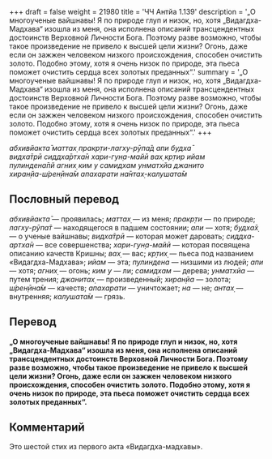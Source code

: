 +++
draft = false
weight = 21980
title = 'ЧЧ Антйа 1.139'
description = '„О многоученые вайшнавы! Я по природе глуп и низок, но, хотя „Видагдха-Мадхава“ изошла из меня, она исполнена описаний трансцендентных достоинств Верховной Личности Бога. Поэтому разве возможно, чтобы такое произведение не привело к высшей цели жизни? Огонь, даже если он зажжен человеком низкого происхождения, способен очистить золото. Подобно этому, хотя я очень низок по природе, эта пьеса поможет очистить сердца всех золотых преданных“.'
summary = '„О многоученые вайшнавы! Я по природе глуп и низок, но, хотя „Видагдха-Мадхава“ изошла из меня, она исполнена описаний трансцендентных достоинств Верховной Личности Бога. Поэтому разве возможно, чтобы такое произведение не привело к высшей цели жизни? Огонь, даже если он зажжен человеком низкого происхождения, способен очистить золото. Подобно этому, хотя я очень низок по природе, эта пьеса поможет очистить сердца всех золотых преданных“.'
+++

_абхивйакта̄ маттах̣ пракр̣ти-лагху-рӯпа̄д апи будха̄  
видха̄трӣ сиддха̄ртха̄н хари-гун̣а-майӣ вах̣ кр̣тир ийам  
пулиндена̄пй агних̣ ким у самидхам унматхйа джанито  
хиран̣йа-ш́рен̣ӣна̄м апахарати на̄нтах̣-калушата̄м_

## Пословный перевод

_абхивйакта̄_ — проявилась; _маттах̣_ — из меня; _пракр̣ти_ — по природе; _лагху_\-_рӯпа̄т_ — находящегося в падшем состоянии; _апи_ — хотя; _будха̄х̣_ — о ученые вайшнавы; _видха̄трӣ_ — которая может даровать; _сиддха_\-_артха̄н_ — все совершенства; _хари_\-_гун̣а_\-_майӣ_ — которая посвящена описанию качеств Кришны; _вах̣_ — вас; _кр̣тих̣_ — пьеса под названием «Видагдха-Мадхава»; _ийам_ — эта; _пулиндена_ — низшими из людей; _апи_ — хотя; _агних̣_ — огонь; _ким_ _у_ — ли; _самидхам_ — дерева; _унматхйа_ — путем трения; _джанитах̣_ — произведенный; _хиран̣йа_ — золота; _ш́рен̣ӣна̄м_ — качеств; _апахарати_ — уничтожает; _на_ — не; _антах̣_ — внутренняя; _калушата̄м_ — грязь.

## Перевод

**„О многоученые вайшнавы! Я по природе глуп и низок, но, хотя „Видагдха-Мадхава“ изошла из меня, она исполнена описаний трансцендентных достоинств Верховной Личности Бога. Поэтому разве возможно, чтобы такое произведение не привело к высшей цели жизни? Огонь, даже если он зажжен человеком низкого происхождения, способен очистить золото. Подобно этому, хотя я очень низок по природе, эта пьеса поможет очистить сердца всех золотых преданных“.**

## Комментарий

Это шестой стих из первого акта «Видагдха-мадхавы».

